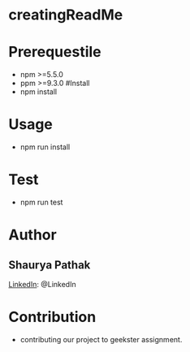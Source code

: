 # creatingReadMe
<!-- Headings -->
# Prerequestile
<!--UL-->
* npm >=5.5.0
* ppm >=9.3.0
#Install
* npm install

# Usage
* npm run install
# Test
* npm run test


# Author
## Shaurya Pathak
<!--Links-->
[LinkedIn](https://www.linkedin.com/feed/): @LinkedIn
# Contribution
* contributing our project to geekster assignment.
